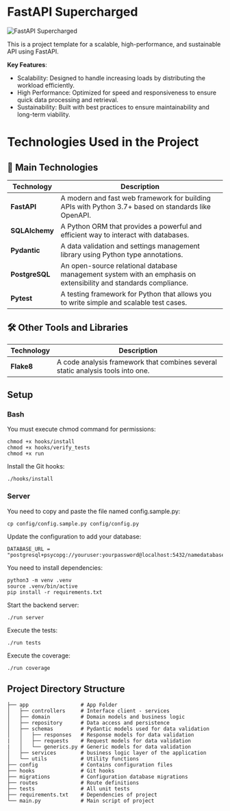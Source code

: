 # FastAPI Supercharged
![FastAPI Supercharged](https://i.ibb.co/QfVhcV8/Create-A-Horizontal-Logo-For-Fast-Api-Supercharged-c-pia.png)

This is a project template for a scalable, high-performance, and sustainable API using FastAPI.

**Key Features**:
- Scalability: Designed to handle increasing loads by distributing the workload efficiently.
- High Performance: Optimized for speed and responsiveness to ensure quick data processing and retrieval.
- Sustainability: Built with best practices to ensure maintainability and long-term viability.


# Technologies Used in the Project

## 🚀 Main Technologies

| Technology   | Description                                                |
|--------------|-----------------------------------------------------------|
|  **FastAPI** | A modern and fast web framework for building APIs with Python 3.7+ based on standards like OpenAPI. |
| **SQLAlchemy** | A Python ORM that provides a powerful and efficient way to interact with databases. |
| **Pydantic** | A data validation and settings management library using Python type annotations. |
| **PostgreSQL** | An open-source relational database management system with an emphasis on extensibility and standards compliance. |
| **Pytest** | A testing framework for Python that allows you to write simple and scalable test cases. |

## 🛠 Other Tools and Libraries

| Technology   | Description                                                |
|--------------|-----------------------------------------------------------|
| **Flake8** | A code analysis framework that combines several static analysis tools into one. |


## Setup

### Bash

You must execute chmod command for permissions:
```
chmod +x hooks/install 
chmod +x hooks/verify_tests
chmod +x run
```

Install the Git hooks:
```
./hooks/install
```

### Server

You need to copy and paste the file named config.sample.py:
```
cp config/config.sample.py config/config.py
```

Update the configuration to add your database:
```
DATABASE_URL = "postgresql+psycopg://youruser:yourpassword@localhost:5432/namedatabase"
```

You need to install dependencies:
```
python3 -m venv .venv
source .venv/bin/active
pip install -r requirements.txt
```

Start the backend server:
```
./run server
```

Execute the tests:
```
./run tests
```

Execute the coverage:
```
./run coverage
```

## Project Directory Structure

```
├── app                 # App Folder
│   ├── controllers     # Interface client - services
│   ├── domain          # Domain models and business logic
│   ├── repository      # Data access and persistence
│   ├── schemas         # Pydantic models used for data validation
│   │   ├── responses   # Response models for data validation
|   │   ├── requests    # Request models for data validation
|   │   └── generics.py # Generic models for data validation
│   ├── services        # business logic layer of the application
│   └── utils           # Utility functions 
├── config              # Contains configuration files
├── hooks               # Git hooks
├── migrations          # Configuration database migrations
├── routes              # Route definitions
├── tests               # All unit tests
├── requirements.txt    # Dependencies of project
└── main.py             # Main script of project
```

